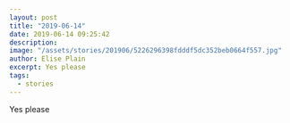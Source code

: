 ```yaml
---
layout: post
title: "2019-06-14"
date: 2019-06-14 09:25:42
description: 
image: "/assets/stories/201906/5226296398fdddf5dc352beb0664f557.jpg"
author: Elise Plain
excerpt: Yes please
tags: 
  - stories
---
```


Yes please
<p></p>

